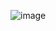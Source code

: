 ![image](https://user-images.githubusercontent.com/102420417/172361481-26d9cc82-cab1-4fe3-911b-2825ebabf796.png)
